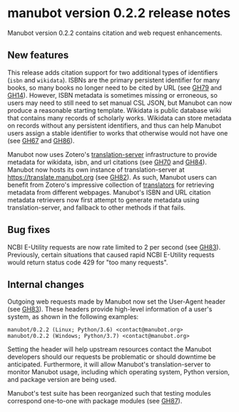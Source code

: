 manubot version 0.2.2 release notes
===================================

Manubot version 0.2.2 contains citation and web request enhancements.

New features
------------

This release adds citation support for two additional types of identifiers (`isbn` and `wikidata`).
ISBNs are the primary persistent identifier for many books, so many books no longer need to be cited by URL (see [GH79](https://github.com/greenelab/manubot/pull/79) and [GH14](https://github.com/greenelab/manubot/issues/14)).
However, ISBN metadata is sometimes missing or erroneous, so users may need to still need to set manual CSL JSON, but Manubot can now produce a reasonable starting template.
Wikidata is public database wiki that contains many records of scholarly works.
Wikidata can store metadata on records without any persistent identifiers, and thus can help Manubot users assign a stable identifier to works that otherwise would not have one (see [GH67](https://github.com/greenelab/manubot/issues/67) and [GH86](https://github.com/greenelab/manubot/pull/86)).

Manubot now uses Zotero's [translation-server](https://github.com/zotero/translation-server) infrastructure to provide metadata for wikidata, isbn, and url citations (see [GH70](https://github.com/greenelab/manubot/issues/70) and [GH84](https://github.com/greenelab/manubot/pull/84)).
Manubot now hosts its own instance of translation-server at https://translate.manubot.org (see [GH82](https://github.com/greenelab/manubot/issues/82)).
As such, Manubot users can benefit from Zotero's impressive collection of [translators](https://github.com/zotero/translators) for retrieving metadata from different webpages.
Manubot's ISBN and URL citation metadata retrievers now first attempt to generate metadata using translation-server, and fallback to other methods if that fails.

Bug fixes
---------

NCBI E-Utility requests are now rate limited to 2 per second (see [GH83](https://github.com/greenelab/manubot/pull/83)).
Previously, certain situations that caused rapid NCBI E-Utility requests would return status code 429 for "too many requests".

Internal changes
----------------

Outgoing web requests made by Manubot now set the User-Agent header (see [GH83](https://github.com/greenelab/manubot/pull/83)).
These headers provide high-level information of a user's system, as shown in the following examples:

```
manubot/0.2.2 (Linux; Python/3.6) <contact@manubot.org>
manubot/0.2.2 (Windows; Python/3.7) <contact@manubot.org>
```

Setting the header will help upstream resources contact the Manubot developers should our requests be problematic or should downtime be anticipated.
Furthermore, it will allow Manubot's translation-server to monitor Manubot usage, including which operating system, Python version, and package version are being used.

Manubot's test suite has been reorganized such that testing modules correspond one-to-one with package modules (see [GH87](https://github.com/greenelab/manubot/pull/87)).
